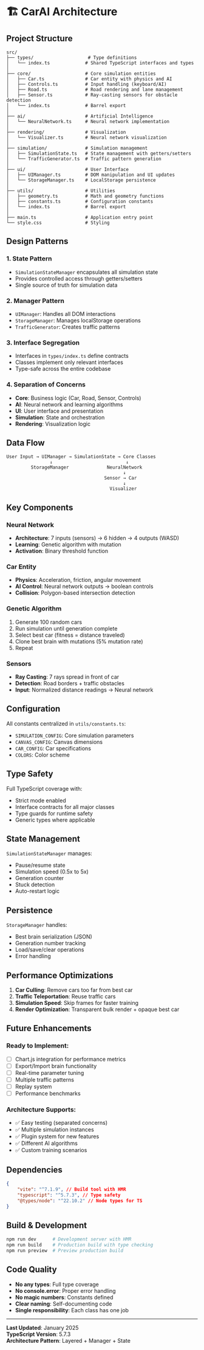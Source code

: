 # 🏗️ CarAI Architecture

## Project Structure

```
src/
├── types/                    # Type definitions
│   └── index.ts             # Shared TypeScript interfaces and types
│
├── core/                    # Core simulation entities
│   ├── Car.ts               # Car entity with physics and AI
│   ├── Controls.ts          # Input handling (keyboard/AI)
│   ├── Road.ts              # Road rendering and lane management
│   ├── Sensor.ts            # Ray-casting sensors for obstacle detection
│   └── index.ts             # Barrel export
│
├── ai/                      # Artificial Intelligence
│   └── NeuralNetwork.ts     # Neural network implementation
│
├── rendering/               # Visualization
│   └── Visualizer.ts        # Neural network visualization
│
├── simulation/              # Simulation management
│   ├── SimulationState.ts   # State management with getters/setters
│   └── TrafficGenerator.ts  # Traffic pattern generation
│
├── ui/                      # User Interface
│   ├── UIManager.ts         # DOM manipulation and UI updates
│   └── StorageManager.ts    # LocalStorage persistence
│
├── utils/                   # Utilities
│   ├── geometry.ts          # Math and geometry functions
│   ├── constants.ts         # Configuration constants
│   └── index.ts             # Barrel export
│
├── main.ts                  # Application entry point
└── style.css                # Styling
```

## Design Patterns

### 1. **State Pattern**

- `SimulationStateManager` encapsulates all simulation state
- Provides controlled access through getters/setters
- Single source of truth for simulation data

### 2. **Manager Pattern**

- `UIManager`: Handles all DOM interactions
- `StorageManager`: Manages localStorage operations
- `TrafficGenerator`: Creates traffic patterns

### 3. **Interface Segregation**

- Interfaces in `types/index.ts` define contracts
- Classes implement only relevant interfaces
- Type-safe across the entire codebase

### 4. **Separation of Concerns**

- **Core**: Business logic (Car, Road, Sensor, Controls)
- **AI**: Neural network and learning algorithms
- **UI**: User interface and presentation
- **Simulation**: State and orchestration
- **Rendering**: Visualization logic

## Data Flow

```
User Input → UIManager → SimulationState → Core Classes
                ↓                           ↓
         StorageManager              NeuralNetwork
                                           ↓
                                    Sensor → Car
                                           ↓
                                      Visualizer
```

## Key Components

### Neural Network

- **Architecture**: 7 inputs (sensors) → 6 hidden → 4 outputs (WASD)
- **Learning**: Genetic algorithm with mutation
- **Activation**: Binary threshold function

### Car Entity

- **Physics**: Acceleration, friction, angular movement
- **AI Control**: Neural network outputs → boolean controls
- **Collision**: Polygon-based intersection detection

### Genetic Algorithm

1. Generate 100 random cars
2. Run simulation until generation complete
3. Select best car (fitness = distance traveled)
4. Clone best brain with mutations (5% mutation rate)
5. Repeat

### Sensors

- **Ray Casting**: 7 rays spread in front of car
- **Detection**: Road borders + traffic obstacles
- **Input**: Normalized distance readings → Neural network

## Configuration

All constants centralized in `utils/constants.ts`:

- `SIMULATION_CONFIG`: Core simulation parameters
- `CANVAS_CONFIG`: Canvas dimensions
- `CAR_CONFIG`: Car specifications
- `COLORS`: Color scheme

## Type Safety

Full TypeScript coverage with:

- Strict mode enabled
- Interface contracts for all major classes
- Type guards for runtime safety
- Generic types where applicable

## State Management

`SimulationStateManager` manages:

- Pause/resume state
- Simulation speed (0.5x to 5x)
- Generation counter
- Stuck detection
- Auto-restart logic

## Persistence

`StorageManager` handles:

- Best brain serialization (JSON)
- Generation number tracking
- Load/save/clear operations
- Error handling

## Performance Optimizations

1. **Car Culling**: Remove cars too far from best car
2. **Traffic Teleportation**: Reuse traffic cars
3. **Simulation Speed**: Skip frames for faster training
4. **Render Optimization**: Transparent bulk render + opaque best car

## Future Enhancements

### Ready to Implement:

- [ ] Chart.js integration for performance metrics
- [ ] Export/Import brain functionality
- [ ] Real-time parameter tuning
- [ ] Multiple traffic patterns
- [ ] Replay system
- [ ] Performance benchmarks

### Architecture Supports:

- ✅ Easy testing (separated concerns)
- ✅ Multiple simulation instances
- ✅ Plugin system for new features
- ✅ Different AI algorithms
- ✅ Custom training scenarios

## Dependencies

```json
{
	"vite": "^7.1.9", // Build tool with HMR
	"typescript": "^5.7.3", // Type safety
	"@types/node": "^22.10.2" // Node types for TS
}
```

## Build & Development

```bash
npm run dev      # Development server with HMR
npm run build    # Production build with type checking
npm run preview  # Preview production build
```

## Code Quality

- **No any types**: Full type coverage
- **No console.error**: Proper error handling
- **No magic numbers**: Constants defined
- **Clear naming**: Self-documenting code
- **Single responsibility**: Each class has one job

---

**Last Updated**: January 2025  
**TypeScript Version**: 5.7.3  
**Architecture Pattern**: Layered + Manager + State
